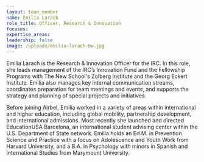```yaml
---
layout: team_member
name: Emilia Larach
role_title: Officer, Research & Innovation
focuses:
expertise_areas:
leadership: false
image: /uploads/emilia-larach-bw.jpg
---
```

Emilia Larach is the Research & Innovation Officer for the IRC. In this role, she leads management of the IRC’s Innovation Fund and the Fellowship Programs with The New School's Zolberg Institute and the Georg Eckert Institute. Emilia also manages key internal communication streams, coordinates preparation for team meetings and events, and supports the strategy and planning of special projects and initiatives.&nbsp;

Before joining Airbel, Emilia worked in a variety of areas within international and higher education, including global mobility, partnership development, and international admissions. Most recently she launched and directed EducationUSA Barcelona, an international student advising center within the U.S. Department of State network. Emilia holds an Ed.M. in Prevention Science and Practice with a focus on Adolescence and Youth Work from Harvard University, and a B.A. in Psychology with minors in Spanish and International Studies from Marymount University.
